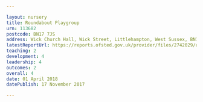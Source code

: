 ```yaml
---

layout: nursery
title: Roundabout Playgroup
urn: 113682
postcode: BN17 7JS
address: Wick Church Hall, Wick Street, Littlehampton, West Sussex, BN17 7JS
latestReportUrl: https://reports.ofsted.gov.uk/provider/files/2742029/urn/113682.pdf
teaching: 2
development: 4
leadership: 4
outcomes: 2
overall: 4
date: 01 April 2018 
datePublish: 17 November 2017

---
```

